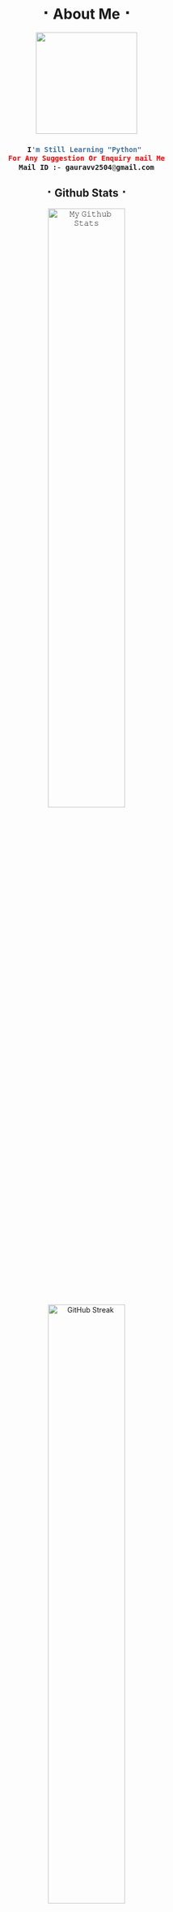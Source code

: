 <h1 align="center"><b>⠂About Me⠐</b></h1>

<p align="center">
  <img src="https://media.giphy.com/media/xT9IgzoKnwFNmISR8I/giphy.gif" width="200">
</p>

<h3 align = center><b>

```python
I'm Still Learning "Python" 
For Any Suggestion Or Enquiry mail Me
Mail ID :- gauravv2504@gmail.com

```
</b></h3>

<h2 align="center"><b>⠂Github Stats⠐</b></h2> <p align="center"> <a href="https://github-readme-stats.vercel.app/api?username=iisgaurav&layout=compact&show_icons=true&theme=chartreuse-dark&cache_seconds=1800"> <img width="55%" alt="𝙼𝚢 𝙶𝚒𝚝𝚑𝚞𝚋 𝚂𝚝𝚊𝚝𝚜" src="https://github-readme-stats.vercel.app/api?username=iisgaurav&layout=compact&show_icons=true&theme=chartreuse-dark&cache_seconds=1800" /> </a> </p> <p align="center"> <a href="https://github.com/iisgaurav"> <img width="55%" src="https://github-readme-streak-stats.herokuapp.com?user=iisgaurav&theme=chartreuse-dark&date_format=j%20M%5B%20Y%5D" alt="GitHub Streak" /> </a> </p> <p align="center"> <a href="https://github.com/iisgaurav"> <img width="55%" src="https://github-readme-stats.vercel.app/api/top-langs/?username=iisgaurav&layout=compact&theme=chartreuse-dark" alt="Top Languages" /> </a> </p> <p align="center"> <img src="https://raw.githubusercontent.com/onimur/.github/master/.resources/git-header.svg" alt="Header Image" /> </p>
<h2 align="center"><b>⠂Achievements⠐</b></h2> <p align="center"> <a href="https://holopin.io/@iisgaurav"> <img src="https://holopin.io/api/user/board?user=iisgaurav" alt="@iisgaurav's Holopin board" /> </a> </p>
<h2 align="center"><b>⠂Profile Views⠐</b></h2> <p align="center"> <img src="https://profile-counter.glitch.me/iisgaurav/count.svg" /> </p>
<h2 align="center"><b>⠂Skills & Tools⠐</b></h2> <p align="center"> <img src="https://img.shields.io/badge/Python-3776AB?style=for-the-badge&logo=python&logoColor=white" /> <img src="https://img.shields.io/badge/JavaScript-F7DF1E?style=for-the-badge&logo=javascript&logoColor=black" /> <img src="https://img.shields.io/badge/React-61DAFB?style=for-the-badge&logo=react&logoColor=black" /> <img src="https://img.shields.io/badge/Django-092E20?style=for-the-badge&logo=django&logoColor=white" /> <img src="https://img.shields.io/badge/HTML5-E34F26?style=for-the-badge&logo=html5&logoColor=white" /> <img src="https://img.shields.io/badge/CSS3-1572B6?style=for-the-badge&logo=css3&logoColor=white" /> <img src="https://img.shields.io/badge/VS_Code-007ACC?style=for-the-badge&logo=visual-studio-code&logoColor=white" /> </p>
<h2 align="center"><b>⠂Social Accounts⠐</b></h2> <p align="center"> <a href="https://www.instagram.com/iisgaurav"> <img src="https://img.shields.io/badge/Instagram-E1306C?style=for-the-badge&logo=instagram&logoColor=white" /> </a> <a href="https://telegram.dog/iisgauravv"> <img src="https://img.shields.io/badge/Telegram-0088cc?style=for-the-badge&logo=telegram&logocolor=white" /> </a> <a href="https://twitter.com/iisgaurav"> <img src="https://img.shields.io/badge/Twitter-1DA1F2?style=for-the-badge&logo=twitter&logoColor=white" /> </a> <a href="https://facebook.com/iisgauravv"> <img src="https://img.shields.io/badge/Facebook-4267B2?style=for-the-badge&logo=Facebook&logoColor=white" /> </a> <a href="https://linkedin.com/in/iisgaurav"> <img src="https://img.shields.io/badge/LinkedIn-0077b5?style=for-the-badge&logo=linkedin&logoColor=white" /> </a> </p>
<p align="center"> <img src="https://komarev.com/ghpvc/?username=iisgaurav&label=Profile%20views&color=0e75b6&style=flat" alt="iisgaurav" /> </p> <p align="center"> <b>Thank you for visiting my profile! Let's connect and collaborate on exciting projects.</b> </p> ```
